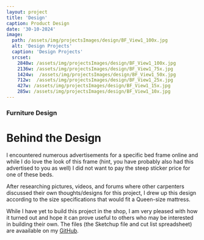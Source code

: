 ```yaml
---
layout: project
title: 'Design'
caption: Product Design
date: '30-10-2024'
image: 
  path: /assets/img/projectsImages/design/BF_View1_100x.jpg
  alt: 'Design Projects'
  caption: 'Design Projects'
  srcset: 
    2848w: /assets/img/projectsImages/design/BF_View1_100x.jpg
    2136w: /assets/img/projectsImages/design/BF_View1_75x.jpg
    1424w:  /assets/img/projectsImages/design/BF_View1_50x.jpg
    712w:  /assets/img/projectsImages/design/BF_View1_25x.jpg
    427w: /assets/img/projectsImages/design/BF_View1_15x.jpg
    285w: /assets/img/projectsImages/design/BF_View1_10x.jpg
---
```

### Furniture Design

# Behind the Design

I encountered numerous advertisements for a specific bed frame online and while I do love the look of this frame (hint, you have probably also had this advertised to you as well) I did not want to pay the steep sticker price for one of these beds. 

After researching pictures, videos, and forums where other carpenters discussed their own thoughts/designs for this project, I drew up this design according to the size specifications that would fit a Queen-size mattress. 

While I have yet to build this project in the shop, I am very pleased with how it turned out and hope it can prove useful to others who may be interested in building their own. The files (the Sketchup file and cut list spreadsheet) are avaailable on my [GitHub](https://github.com/micah-e-cole/Bed_Frame).
